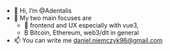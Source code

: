 - 👋 Hi, I’m @Adentalis
- 👀 My two main focuses are
  - 🎨 frontend and UX especially with vue3,
  - ₿ Bitcoin, Ethereum, web3/dlt in general
- 📫 You can write me daniel.niemczyk96@gmail.com
